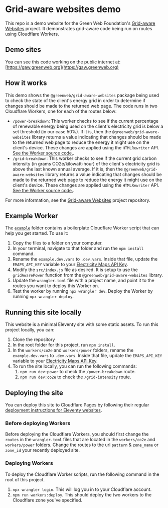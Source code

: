 # Grid-aware websites demo

This repo is a demo website for the Green Web Foundation's [Grid-aware Websites](https://github.com/thegreenwebfoundation/grid-aware-websites) project. It demonstrates grid-aware code being run on routes using Cloudflare Workers.

## Demo sites

You can see this code working on the public internet at: [https://gaw.greenweb.org](https://gaw.greenweb.org)

## How it works

This demo shows the `@greenweb/grid-aware-websites` package being used to check the state of the client's energy grid in order to determine if changes should be made to the returned web page. The code runs in two Cloudflare Workers, one for each of the routes below:

- `/power-breakdown`: This worker checks to see if the current percentage of renewable energy being used on the client's electricity grid is below a set threshold (in our case 50%). If it is, then the `@greenweb/grid-aware-websites` library returns a value indicating that changes should be made to the returned web page to reduce the energy it might use on the client's device. These changes are applied using the `HTMLRewriter` API. [See the Worker source code.](/workers/power/src/index.js).
- `/grid-breakdown`: This worker checks to see if the current grid carbon intensity (in grams CO2e/kilowatt-hour) of the client's electricity grid is above the last known annual average. If it is, then the `@greenweb/grid-aware-websites` library returns a value indicating that changes should be made to the returned web page to reduce the energy it might use on the client's device. These changes are applied using the `HTMLRewriter` API. [See the Worker source code.](/workers/co2e/src/index.js).

For more information, see the [Grid-aware Websites](https://github.com/thegreenwebfoundation/grid-aware-websites) project repository.

## Example Worker

The [`example`](/example/) folder contains a boilerplate Cloudflare Worker script that can help you get started. To use it:

1. Copy the files to a folder on your computer.
2. In your terminal, navigate to that folder and run the `npm install` command.
3. Rename the `example.dev.vars` to `.dev.vars`. Inside that file, update the `EMAPS_API_KEY` variable to your [Electricity Maps API Key](https://www.electricitymaps.com/free-tier-api).
4. Modify the `src/index.js` file as desired. It is setup to use the `gridAwarePower` function from the `@greenweb/grid-aware-websites` library.
5. Update the `wrangler.toml` file with a project name, and point it to the routes you want to deploy this Worker on.
6. Test the worker by running `npx wrangler dev`. Deploy the Worker by running `npx wrangler deploy`.

## Running this site locally

This website is a minimal Eleventy site with some static assets. To run this project locally, you can:

1. Clone the repository
2. In the root folder for this project, run `npm install`.
3. In the `workers/co2e` and `workers/power` folders, rename the `example.dev.vars` to `.dev.vars`. Inside that file, update the `EMAPS_API_KEY` variable to your [Electricity Maps API Key](https://www.electricitymaps.com/free-tier-api).
4. To run the site locally, you can run the following commands:
   1. `npm run dev:power` to check the `/power-breakdown` route.
   1. `npm run dev:co2e` to check the `/grid-intensity` route.

## Deploying the site

You can deploy this site to Cloudflare Pages by following their regular [deployment instructions for Eleventy websites](https://developers.cloudflare.com/pages/framework-guides/deploy-an-eleventy-site/#deploy-with-cloudflare-pages).

### Before deploying Workers

Before deploying the Cloudflare Workers, you should first change the `routes` in the `wrangler.toml` files that are located in the `workers/co2e` and `workers/power` folders. Change the routes to the url `pattern` & `zone_name` or `zone_id` your recently deployed site.

### Deploying Workers

To deploy the Cloudflare Worker scripts, run the following command in the root of this project.

1. `npx wrangler login`. This will log you in to your Cloudflare account.
2. `npm run workers:deploy`. This should deploy the two workers to the Cloudflare zone you've specified.
